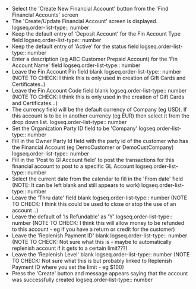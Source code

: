 - Select the 'Create New Financial Account' button from the 'Find Financial Accounts' screen
- The 'Create/Update Financial Account' screen is displayed.
  logseq.order-list-type:: number
- Keep the default entry of 'Deposit Account' for the Fin Account Type field
  logseq.order-list-type:: number
- Keep the default entry of 'Active' for the status field
  logseq.order-list-type:: number
- Enter a description (eg ABC Customer Prepaid Account) for the 'Fin Account Name' field
  logseq.order-list-type:: number
- Leave the Fin Account Pin field blank
  logseq.order-list-type:: number
  (NOTE TO CHECK: I think this is only used in creation of Gift Cards and Certificates..)
- Leave the Fin Account Code field blank
  logseq.order-list-type:: number
  (NOTE TO CHECK: I think this is only used in the creation of Gift Cards and Certificates…​)
- The currency field will be the default currency of Company (eg USD). If this account is to be in another currency (eg EUR) then select it from the drop down list.
  logseq.order-list-type:: number
- Set the Organization Party ID field to be 'Company'
  logseq.order-list-type:: number
- Fill in the Owner Party Id field with the party id of the customer who has the Financial Account (eg DemoCustomer or DemoCustCompany)
  logseq.order-list-type:: number
- Fill in the 'Post to Gl Account field' to post the transactions for this financial account to post to a specific GL Account
  logseq.order-list-type:: number
- Select the current date from the calendar to fill in the 'From date' field (NOTE: It can be left blank and still appears to work)
  logseq.order-list-type:: number
- Leave the 'Thru date' field blank
  logseq.order-list-type:: number
  (NOTE TO CHECK: I think this could be used to close or stop the use of an account ..)
- Leave the default of 'Is Refundable' as 'Y'
  logseq.order-list-type:: number
  (NOTE TO CHECK: I think this will allow money to be refunded to this account - eg if you have a return or credit for the customer)
- Leave the 'Replenish Payment ID' blank
  logseq.order-list-type:: number
  (NOTE TO CHECK: Not sure what this is - maybe to automatically replenish account if it gets to a certain limit???)
- Leave the 'Replenish Level' blank
  logseq.order-list-type:: number
  (NOTE TO CHECK: Not sure what this is but probably linked to Replenish Payment ID where you set the limit - eg $100)
- Press the 'Create' button and message appears saying that the account was successfully created
  logseq.order-list-type:: number
